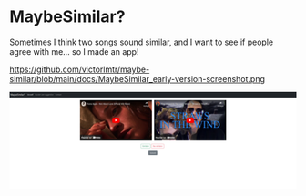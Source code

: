 # MaybeSimilar?

Sometimes I think two songs sound similar, and I want to see if people agree with me… so I made an app!

https://github.com/victorlmtr/maybe-similar/blob/main/docs/MaybeSimilar_early-version-screenshot.png

![Screenshot of early version](/docs/MaybeSimilar_early-version-screenshot.png?raw=true "Screenshot of early version")
